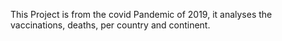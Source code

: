 This Project is from the covid Pandemic of 2019, it analyses the vaccinations, deaths, per country and continent.
